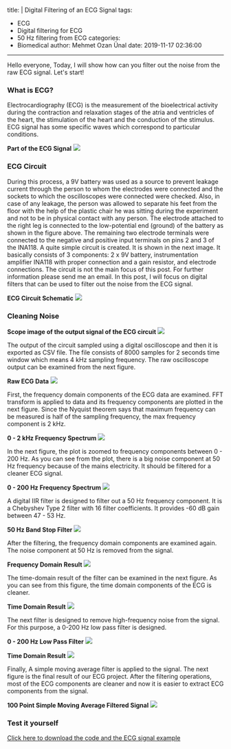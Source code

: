 title: |
  Digital Filtering of an ECG Signal
tags:
  - ECG
  - Digital filtering for ECG
  - 50 Hz filtering from ECG
categories:
  - Biomedical
author: Mehmet Ozan Ünal
date: 2019-11-17 02:36:00
---

Hello everyone,
Today, I will show how can you filter out the noise from the raw ECG signal. Let's start!

### What is ECG?

Electrocardiography (ECG) is the measurement of the bioelectrical activity during the contraction and relaxation stages of the atria and ventricles of the heart, the stimulation of the heart and the conduction of the stimulus. ECG signal has some specific waves which correspond to particular conditions.

**Part of the ECG Signal**
![](/images/ekg15.jpg)

### ECG Circuit
During this process, a 9V battery was used as a source to prevent leakage current through the person to whom the electrodes were connected and the sockets to which the oscilloscopes were connected were checked. Also, in case of any leakage, the person was allowed to separate his feet from the floor with the help of the plastic chair he was sitting during the experiment and not to be in physical contact with any person. The electrode attached to the right leg is connected to the low-potential end (ground) of the battery as shown in the figure above. The remaining two electrode terminals were connected to the negative and positive input terminals on pins 2 and 3 of the INA118. A quite simple circuit is created. It is shown in the next image. It basically consists of 3 components: 2 x 9V battery, instrumentation amplifier INA118 with proper connection and a gain resistor, and electrode connections. The circuit is not the main focus of this post. For further information please send me an email. In this post, I will focus on digital filters that can be used to filter out the noise from the ECG signal.

**ECG Circuit Schematic**
![](/images/ekgcircuit.png)

### Cleaning Noise

**Scope image of the output signal of the ECG circuit**
![](/images/ekg14.jpg)

The output of the circuit sampled using a digital oscilloscope and then it is exported as CSV file. The file consists of 8000 samples for 2 seconds time window which means 4 kHz sampling frequency. The raw oscilloscope output can be examined from the next figure.

**Raw ECG Data**
![](/images/ekg20.png)

First, the frequency domain components of the ECG data are examined. FFT transform is applied to data and its frequency components are plotted in the next figure. Since the Nyquist theorem says that maximum frequency can be measured is half of the sampling frequency, the max frequency component is 2 kHz.

**0 - 2 kHz Frequency Spectrum**
![](/images/ekg4.png)

In the next figure, the plot is zoomed to frequency components between 0 - 200 Hz. As you can see from the plot, there is a big noise component at 50 Hz frequency because of the mains electricity. It should be filtered for a cleaner ECG signal.

**0 - 200 Hz Frequency Spectrum**
![](/images/ekg6.png)

A digital IIR filter is designed to filter out a 50 Hz frequency component. It is a Chebyshev Type 2 filter with 16 filter coefficients. It provides -60 dB gain between 47 - 53 Hz.

**50 Hz Band Stop Filter**
![](/images/ekg3.png)

After the filtering, the frequency domain components are examined again. The noise component at 50 Hz is removed from the signal.

**Frequency Domain Result**
![](/images/ekg16.png)

The time-domain result of the filter can be examined in the next figure. As you can see from this figure, the time domain components of the ECG is cleaner.

**Time Domain Result**
![](/images/ekg11.png)

The next filter is designed to remove high-frequency noise from the signal. For this purpose, a 0-200 Hz low pass filter is designed.

**0 - 200 Hz Low Pass Filter**
![](/images/ekg7.png)

**Time Domain Result**
![](/images/ekg8.png)

Finally, A simple moving average filter is applied to the signal. The next figure is the final result of our ECG project. After the filtering operations, most of the ECG components are cleaner and now it is easier to extract ECG components from the signal.

**100 Point Simple Moving Average Filtered Signal**
![](/images/ekg12.png)


### Test it yourself

[Click here to download the code and the ECG signal example](https://github.com/mozanunal/digital-filtering-of-ecg-signal)